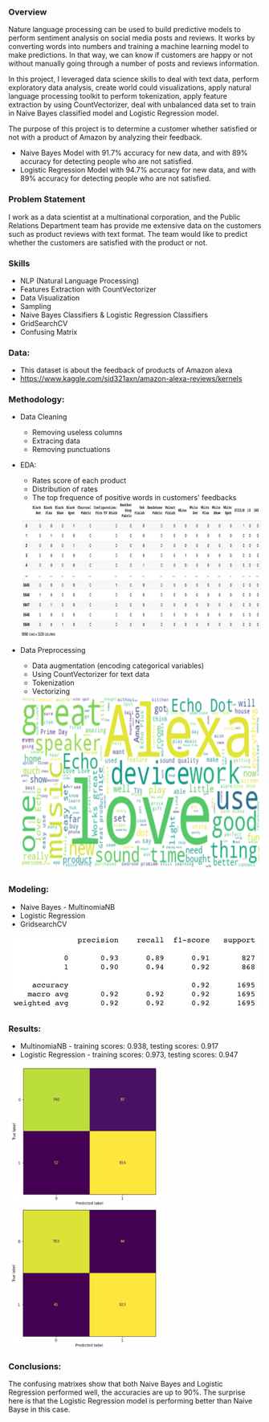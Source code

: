 ### Overview

Nature language processing can be used to build predictive models to perform sentiment analysis on social media posts and reviews. It works by converting words into numbers and training a machine learning model to make predictions. In that way, we can know if customers are happy or not without manually going through a number of posts and reviews information.

In this project, I leveraged data science skills to deal with text data, perform exploratory data analysis, create world could visualizations, apply natural language processing toolkit to perform tokenization, apply feature extraction by using CountVectorizer, deal with unbalanced data set to train in Naive Bayes classified model and Logistic Regression model.

The purpose of this project is to determine a customer whether satisfied or not with a product of Amazon by analyzing their feedback.
  - Naive Bayes Model with 91.7% accuracy for new data, and with 89% accuracy for detecting people who are not satisfied.
  - Logistic Regression Model with 94.7% accuracy for new data, and with 89% accuracy for detecting people who are not satisfied.
   

### Problem Statement

I work as a data scientist at a multinational corporation, and the Public Relations Department team has provide me extensive data on the customers such as product reviews with text format. The team would like to predict whether the customers are satisfied with the product or not.


### Skills

  - NLP (Natural Language Processing)
  - Features Extraction with CountVectorizer
  - Data Visualization
  - Sampling
  - Naive Bayes Classifiers & Logistic Regression Classifiers
  - GridSearchCV
  - Confusing Matrix


### Data:

  - This dataset is about the feedback of products of Amazon alexa
  - https://www.kaggle.com/sid321axn/amazon-alexa-reviews/kernels
  
  
### Methodology:

  - Data Cleaning 
    - Removing useless columns
    - Extracing data
    - Removing punctuations

  - EDA:
    - Rates score of each product
    - Distribution of rates
    - The top frequence of positive words in customers' feedbacks
    <img src="https://github.com/ZhuoquanChen/Data-Science-Projects/blob/main/Setiment_Analysis_NLP/images/8.png" width="700" height="270"> 

  - Data Preprocessing
    - Data augmentation (encoding categorical variables)
    - Using CountVectorizer for text data
    - Tokenization
    - Vectorizing  
    <img src="https://github.com/ZhuoquanChen/Data-Science-Projects/blob/main/Setiment_Analysis_NLP/images/3.png" width="600" height="350"> 
   
   
### Modeling:

  - Naive Bayes - MultinomiaNB
  - Logistic Regression
  - GridsearchCV
  <img src="https://github.com/ZhuoquanChen/Data-Science-Projects/blob/main/Setiment_Analysis_NLP/images/6.png" width="500" height="150">
  
### Results:

  - MultinomiaNB - training scores: 0.938, testing scores: 0.917
  - Logistic Regression - training scores: 0.973, testing scores: 0.947
  <img src="https://github.com/ZhuoquanChen/Data-Science-Projects/blob/main/Setiment_Analysis_NLP/images/4.png" width="300" height="280">
  <img src="https://github.com/ZhuoquanChen/Data-Science-Projects/blob/main/Setiment_Analysis_NLP/images/5.png" width="300" height="280">

  
### Conclusions:

  The confusing matrixes show that both Naive Bayes and Logistic Regression performed well, the accuracies are up to 90%. The surprise here is that the Logistic Regression model is performing better than Naive Bayse in this case. 
